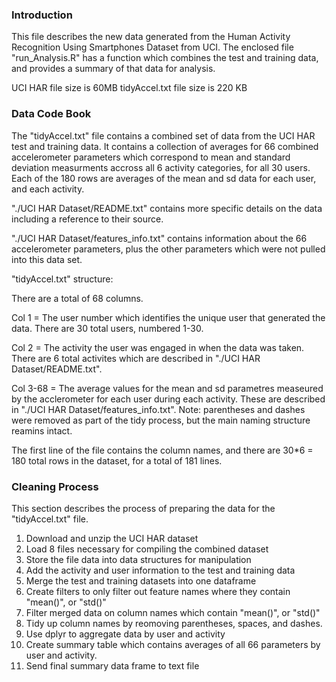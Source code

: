 ### Introduction

This file describes the new data generated from the Human Activity Recognition Using Smartphones Dataset from UCI. The enclosed file "run_Analysis.R" has a function which combines the test and training data, and provides a summary of that data for analysis.

UCI HAR file size is 60MB
tidyAccel.txt file size is 220 KB

### Data Code Book

The "tidyAccel.txt" file contains a combined set of data from the UCI HAR test and training data. It contains a collection of averages for 66 combined accelerometer parameters which correspond to mean and standard deviation measurments accross all 6 activity categories, for all 30 users. Each of the 180 rows are averages of the mean and sd data for each user, and each activity.

"./UCI HAR Dataset/README.txt" contains more specific details on the data including a reference to their source.

"./UCI HAR Dataset/features_info.txt" contains information about the 66 accelerometer parameters, plus the other parameters which were not pulled into this data set.

"tidyAccel.txt" structure:

There are a total of 68 columns. 

Col 1 = The user number which identifies the unique user that generated the data. There are 30 total users, numbered 1-30. 

Col 2 = The activity the user was engaged in when the data was taken. There are 6 total activites which are described in "./UCI HAR Dataset/README.txt". 

Col 3-68 = The average values for the mean and sd parametres measeured by the acclerometer for each user during each activity. These are described in "./UCI HAR Dataset/features_info.txt". Note: parentheses and dashes were removed as part of the tidy process, but the main naming structure reamins intact.

The first line of the file contains the column names, and there are 30*6 = 180 total rows in the dataset, for a total of 181 lines.


### Cleaning Process

This section describes the process of preparing the data for the "tidyAccel.txt" file. 

1. Download and unzip the UCI HAR dataset
2. Load 8 files necessary for compiling the combined dataset
3. Store the file data into data structures for manipulation
4. Add the activity and user information to the test and training data
5. Merge the test and training datasets into one dataframe
6. Create filters to only filter out feature names where they contain "mean()", or "std()"
7. Filter merged data on column names which contain "mean()", or "std()"
8. Tidy up column names by reomoving parentheses, spaces, and dashes. 
9. Use dplyr to aggregate data by user and activity
10. Create summary table which contains averages of all 66 parameters by user and activity.
11. Send final summary data frame to text file
